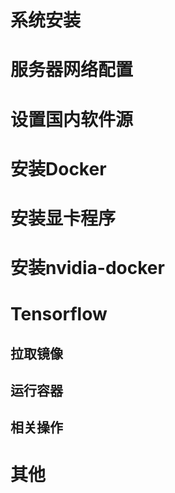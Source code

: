 # 系统安装
# 服务器网络配置
# 设置国内软件源
# 安装Docker
# 安装显卡程序
# 安装nvidia-docker
# Tensorflow
## 拉取镜像
## 运行容器
## 相关操作
# 其他